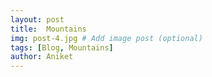 ```yaml
---
layout: post
title:  Mountains
img: post-4.jpg # Add image post (optional)
tags: [Blog, Mountains]
author: Aniket
---
```

